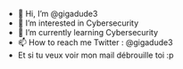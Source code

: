 - 👋 Hi, I’m @gigadude3
- 👀 I’m interested in Cybersecurity
- 🌱 I’m currently learning Cybersecurity
- 📫 How to reach me Twitter : @gigadude3
- Et si tu veux voir mon mail débrouille toi :p

<!---
gigadude3/gigadude3 is a ✨ special ✨ repository because its `README.md` (this file) appears on your GitHub profile.
You can click the Preview link to take a look at your changes.
--->
